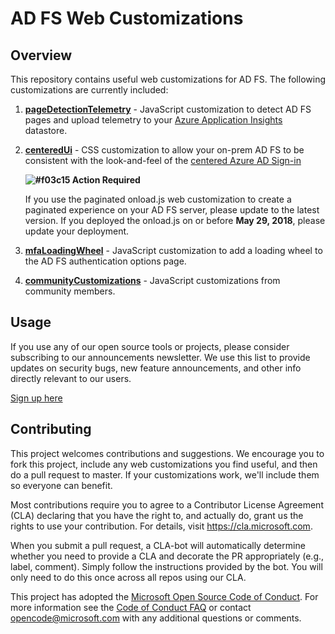 # AD FS Web Customizations 

## Overview 

This repository contains useful web customizations for AD FS. The following customizations are currently included: 

1. __[pageDetectionTelemetry](pageDetectionTelemetry)__ - JavaScript customization to detect AD FS pages and upload telemetry 
to your [Azure Application Insights](https://azure.microsoft.com/en-us/services/application-insights/) datastore. 

2. __[centeredUi](centeredUi)__ - CSS customization to allow your on-prem AD FS to be consistent with the look-and-feel of the
[centered Azure AD Sign-in](https://cloudblogs.microsoft.com/enterprisemobility/2017/08/02/the-new-azure-ad-signin-experience-is-now-in-public-preview/)

    __![#f03c15](https://placehold.it/15/f03c15/000000?text=+) Action Required__

    If you use the paginated onload.js web customization to create a paginated experience on your AD FS server, please update to the latest version. If you deployed the onload.js on or before __May 29, 2018__, please update your deployment. 

3. __[mfaLoadingWheel](mfaLoadingWheel)__ - JavaScript customization to add a loading wheel to the AD FS authentication options page.

4. __[communityCustomizations](communityCustomizations)__ - JavaScript customizations from community members.

## Usage 

If you use any of our open source tools or projects, please consider subscribing to our announcements newsletter. We use this list to provide updates on security bugs, new feature announcements, and other info directly relevant to our users.

[Sign up here](http://eepurl.com/dwF5gP)

## Contributing

This project welcomes contributions and suggestions. We encourage you to fork this project, include any web customizations
you find useful, and then do a pull request to master. If your customizations work, we'll include them so everyone can benefit. 

Most contributions require you to agree to a Contributor License Agreement (CLA) declaring that you have the right to, and actually do, 
grant us the rights to use your contribution. For details, visit https://cla.microsoft.com.

When you submit a pull request, a CLA-bot will automatically determine whether you need to provide
a CLA and decorate the PR appropriately (e.g., label, comment). Simply follow the instructions
provided by the bot. You will only need to do this once across all repos using our CLA.

This project has adopted the [Microsoft Open Source Code of Conduct](https://opensource.microsoft.com/codeofconduct/).
For more information see the [Code of Conduct FAQ](https://opensource.microsoft.com/codeofconduct/faq/) or
contact [opencode@microsoft.com](mailto:opencode@microsoft.com) with any additional questions or comments.
